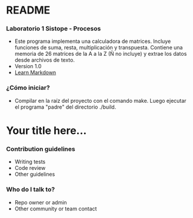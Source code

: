 # README #


### Laboratorio 1 Sistope - Procesos ###

* Este programa implementa una calculadora de matrices. Incluye funciones de suma, resta, multiplicación y transpuesta. Contiene una memoria de 26 matrices de la A a la Z (Ñ no incluye) y extrae los datos desde archivos de texto.
* Version 1.0
* [Learn Markdown](https://bitbucket.org/tutorials/markdowndemo)

### ¿Cómo iniciar? ###

* Compilar en la raíz del proyecto con el comando make. Luego ejecutar el programa "padre" del directorio ./build.
# Your title here... #

### Contribution guidelines ###

* Writing tests
* Code review
* Other guidelines

### Who do I talk to? ###

* Repo owner or admin
* Other community or team contact
